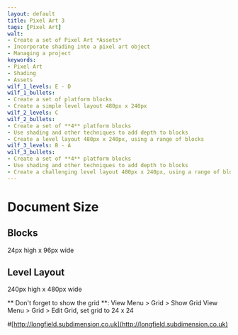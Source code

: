 ```yaml
---
layout: default
title: Pixel Art 3
tags: [Pixel Art]
walt:
- Create a set of Pixel Art *Assets*
- Incorporate shading into a pixel art object
- Managing a project
keywords:
- Pixel Art
- Shading
- Assets
wilf_1_levels: E - D
wilf_1_bullets:
- Create a set of platform blocks
- Create a simple level layout 480px x 240px
wilf_2_levels: C
wilf_2_bullets:
- Create a set of **4** platform blocks
- Use shading and other techniques to add depth to blocks
- Create a level layout 480px x 240px, using a range of blocks
wilf_3_levels: B - A
wilf_3_bullets:
- Create a set of **4** platform blocks
- Use shading and other techniques to add depth to blocks
- Create a challenging level layout 480px x 240px, using a range of blocks
---
```


# Document Size

## Blocks

24px high x 96px wide

## Level Layout

240px high x 480px wide
 
** Don't forget to show the grid **:
View Menu > Grid > Show Grid
View Menu > Grid > Edit Grid, set grid to 24 x 24

#[http://longfield.subdimension.co.uk](http://longfield.subdimension.co.uk)